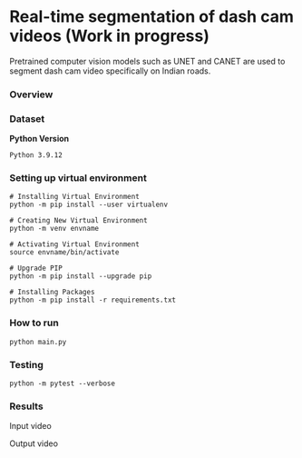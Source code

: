 # Real-time segmentation of dash cam videos (Work in progress)
Pretrained computer vision models such as UNET and CANET are used to segment dash cam video specifically on Indian roads.

### Overview

### Dataset

**Python Version**
```
Python 3.9.12
```

### Setting up virtual environment

```console
# Installing Virtual Environment
python -m pip install --user virtualenv

# Creating New Virtual Environment
python -m venv envname

# Activating Virtual Environment
source envname/bin/activate

# Upgrade PIP
python -m pip install --upgrade pip

# Installing Packages
python -m pip install -r requirements.txt
```

### How to run

```console
python main.py
```

### Testing
```console
python -m pytest --verbose
```

### Results
Input video

Output video
